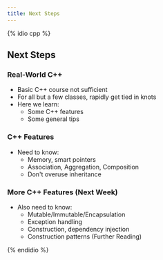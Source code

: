 ```yaml
---
title: Next Steps
---
```


{% idio cpp %}

## Next Steps

### Real-World C++

* Basic C++ course not sufficient
* For all but a few classes, rapidly get tied in knots
* Here we learn:
    * Some C++ features
    * Some general tips


### C++ Features

* Need to know:
    * Memory, smart pointers
    * Association, Aggregation, Composition
    * Don't overuse inheritance


### More C++ Features (Next Week)

* Also need to know:
    * Mutable/Immutable/Encapsulation
    * Exception handling
    * Construction, dependency injection
    * Construction patterns (Further Reading)
 
{% endidio %}
